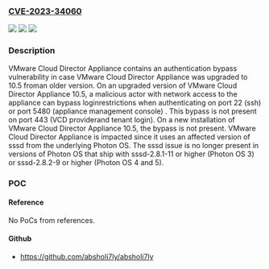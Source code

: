 ### [CVE-2023-34060](https://cve.mitre.org/cgi-bin/cvename.cgi?name=CVE-2023-34060)
![](https://img.shields.io/static/v1?label=Product&message=VMware%20Cloud%20Director%20Appliance%20(VCD%20Appliance)&color=blue)
![](https://img.shields.io/static/v1?label=Version&message=%3D%2010.5%20if%20upgraded%20from%2010.4.x%20or%20below.%20&color=brighgreen)
![](https://img.shields.io/static/v1?label=Vulnerability&message=Authentication%20Bypass%20Vulnerability&color=brighgreen)

### Description

VMware Cloud Director Appliance contains an authentication bypass vulnerability in case VMware Cloud Director Appliance was upgraded to 10.5 froman older version. On an upgraded version of VMware Cloud Director Appliance 10.5, a malicious actor with network access to the appliance can bypass loginrestrictions when authenticating on port 22 (ssh) or port 5480 (appliance management console) . This bypass is not present on port 443 (VCD providerand tenant login). On a new installation of VMware Cloud Director Appliance 10.5, the bypass is not present. VMware Cloud Director Appliance is impacted since it uses an affected version of sssd from the underlying Photon OS. The sssd issue is no longer present in versions of Photon OS that ship with sssd-2.8.1-11 or higher (Photon OS 3) or sssd-2.8.2-9 or higher (Photon OS 4 and 5).

### POC

#### Reference
No PoCs from references.

#### Github
- https://github.com/absholi7ly/absholi7ly

